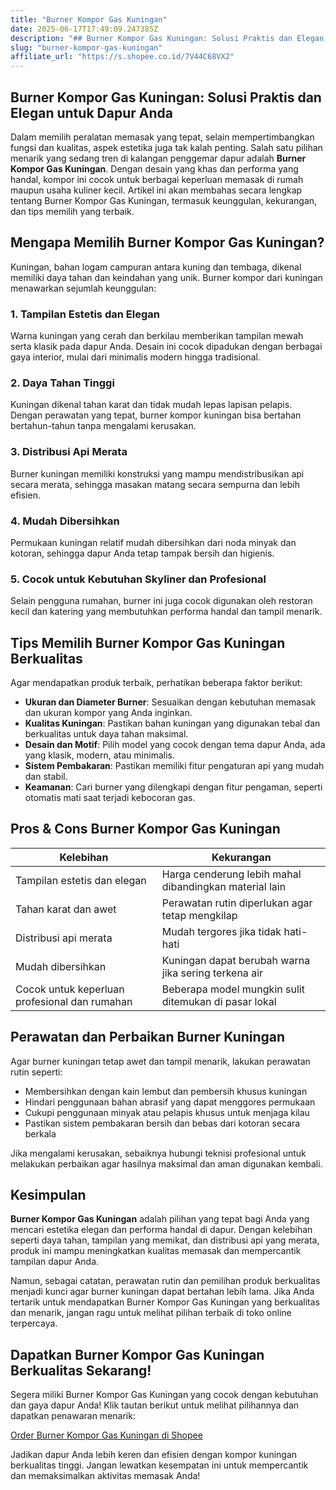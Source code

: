 ```yaml
---
title: "Burner Kompor Gas Kuningan"
date: 2025-06-17T17:49:09.247385Z
description: "## Burner Kompor Gas Kuningan: Solusi Praktis dan Elegan untuk Dapur Anda..."
slug: "burner-kompor-gas-kuningan"
affiliate_url: "https://s.shopee.co.id/7V44C68VX2"
---
```

## Burner Kompor Gas Kuningan: Solusi Praktis dan Elegan untuk Dapur Anda

Dalam memilih peralatan memasak yang tepat, selain mempertimbangkan fungsi dan kualitas, aspek estetika juga tak kalah penting. Salah satu pilihan menarik yang sedang tren di kalangan penggemar dapur adalah **Burner Kompor Gas Kuningan**. Dengan desain yang khas dan performa yang handal, kompor ini cocok untuk berbagai keperluan memasak di rumah maupun usaha kuliner kecil. Artikel ini akan membahas secara lengkap tentang Burner Kompor Gas Kuningan, termasuk keunggulan, kekurangan, dan tips memilih yang terbaik.

## Mengapa Memilih Burner Kompor Gas Kuningan?

Kuningan, bahan logam campuran antara kuning dan tembaga, dikenal memiliki daya tahan dan keindahan yang unik. Burner kompor dari kuningan menawarkan sejumlah keunggulan:

### 1. Tampilan Estetis dan Elegan
Warna kuningan yang cerah dan berkilau memberikan tampilan mewah serta klasik pada dapur Anda. Desain ini cocok dipadukan dengan berbagai gaya interior, mulai dari minimalis modern hingga tradisional.

### 2. Daya Tahan Tinggi
Kuningan dikenal tahan karat dan tidak mudah lepas lapisan pelapis. Dengan perawatan yang tepat, burner kompor kuningan bisa bertahan bertahun-tahun tanpa mengalami kerusakan.

### 3. Distribusi Api Merata
Burner kuningan memiliki konstruksi yang mampu mendistribusikan api secara merata, sehingga masakan matang secara sempurna dan lebih efisien.

### 4. Mudah Dibersihkan
Permukaan kuningan relatif mudah dibersihkan dari noda minyak dan kotoran, sehingga dapur Anda tetap tampak bersih dan higienis.

### 5. Cocok untuk Kebutuhan Skyliner dan Profesional
Selain pengguna rumahan, burner ini juga cocok digunakan oleh restoran kecil dan katering yang membutuhkan performa handal dan tampil menarik.

## Tips Memilih Burner Kompor Gas Kuningan Berkualitas

Agar mendapatkan produk terbaik, perhatikan beberapa faktor berikut:

- **Ukuran dan Diameter Burner**: Sesuaikan dengan kebutuhan memasak dan ukuran kompor yang Anda inginkan.
- **Kualitas Kuningan**: Pastikan bahan kuningan yang digunakan tebal dan berkualitas untuk daya tahan maksimal.
- **Desain dan Motif**: Pilih model yang cocok dengan tema dapur Anda, ada yang klasik, modern, atau minimalis.
- **Sistem Pembakaran**: Pastikan memiliki fitur pengaturan api yang mudah dan stabil.
- **Keamanan**: Cari burner yang dilengkapi dengan fitur pengaman, seperti otomatis mati saat terjadi kebocoran gas.

## Pros & Cons Burner Kompor Gas Kuningan

| Kelebihan                                   | Kekurangan                                              |
|----------------------------------------------|----------------------------------------------------------|
| Tampilan estetis dan elegan               | Harga cenderung lebih mahal dibandingkan material lain |
| Tahan karat dan awet                     | Perawatan rutin diperlukan agar tetap mengkilap         |
| Distribusi api merata                  | Mudah tergores jika tidak hati-hati                     |
| Mudah dibersihkan                        | Kuningan dapat berubah warna jika sering terkena air     |
| Cocok untuk keperluan profesional dan rumahan | Beberapa model mungkin sulit ditemukan di pasar lokal |

## Perawatan dan Perbaikan Burner Kuningan

Agar burner kuningan tetap awet dan tampil menarik, lakukan perawatan rutin seperti:

- Membersihkan dengan kain lembut dan pembersih khusus kuningan
- Hindari penggunaan bahan abrasif yang dapat menggores permukaan
- Cukupi penggunaan minyak atau pelapis khusus untuk menjaga kilau
- Pastikan sistem pembakaran bersih dan bebas dari kotoran secara berkala

Jika mengalami kerusakan, sebaiknya hubungi teknisi profesional untuk melakukan perbaikan agar hasilnya maksimal dan aman digunakan kembali.

## Kesimpulan

**Burner Kompor Gas Kuningan** adalah pilihan yang tepat bagi Anda yang mencari estetika elegan dan performa handal di dapur. Dengan kelebihan seperti daya tahan, tampilan yang memikat, dan distribusi api yang merata, produk ini mampu meningkatkan kualitas memasak dan mempercantik tampilan dapur Anda.

Namun, sebagai catatan, perawatan rutin dan pemilihan produk berkualitas menjadi kunci agar burner kuningan dapat bertahan lebih lama. Jika Anda tertarik untuk mendapatkan Burner Kompor Gas Kuningan yang berkualitas dan menarik, jangan ragu untuk melihat pilihan terbaik di toko online terpercaya.

## Dapatkan Burner Kompor Gas Kuningan Berkualitas Sekarang!

Segera miliki Burner Kompor Gas Kuningan yang cocok dengan kebutuhan dan gaya dapur Anda! Klik tautan berikut untuk melihat pilihannya dan dapatkan penawaran menarik:

[Order Burner Kompor Gas Kuningan di Shopee](https://s.shopee.co.id/7V44C68VX2)

Jadikan dapur Anda lebih keren dan efisien dengan kompor kuningan berkualitas tinggi. Jangan lewatkan kesempatan ini untuk mempercantik dan memaksimalkan aktivitas memasak Anda!